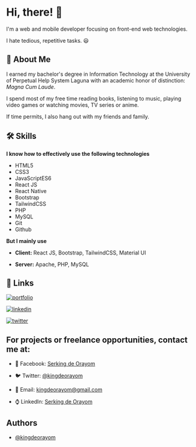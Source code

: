 
# Hi, there! 👋

I'm a web and mobile developer focusing on front-end web technologies.

I hate tedious, repetitive tasks. :smiley:


## 🚀 About Me

I earned my bachelor's degree in Information Technology at the University of Perpetual Help System Laguna with an academic honor of distinction: *Magna Cum Laude*.

I spend most of my free time reading books, listening to music, playing video games or watching movies, TV series or anime.

If time permits, I also hang out with my friends and family.
## 🛠 Skills

**I know how to effectively use the following technologies**

- HTML5
- CSS3
- JavaScriptES6
- React JS
- React Native
- Bootstrap
- TailwindCSS
- PHP
- MySQL
- Git
- Github

**But I mainly use**

- **Client:** React JS, Bootstrap, TailwindCSS, Material UI

- **Server:** Apache, PHP, MySQL
## 🔗 Links
[![portfolio](https://img.shields.io/badge/my_portfolio-000?style=for-the-badge&logo=ko-fi&logoColor=white)](https://kingdeorayom.tech/)

[![linkedin](https://img.shields.io/badge/linkedin-0A66C2?style=for-the-badge&logo=linkedin&logoColor=white)](https://www.linkedin.com/in/kingdeorayom)

[![twitter](https://img.shields.io/badge/twitter-1DA1F2?style=for-the-badge&logo=twitter&logoColor=white)](https://twitter.com/kingdeorayom)


## For projects or freelance opportunities, contact me at:

* :iphone: Facebook: [Serking de Orayom](https://www.facebook.com/kingdeorayom)

* :bird: Twitter: [@kingdeorayom](https://www.twitter.com/kingdeorayom)

* :email: Email: kingdeorayom@gmail.com

* :watch: LinkedIn: [Serking de Orayom](https://www.linkedin.com/in/kingdeorayom)

## Authors

- [@kingdeorayom](https://www.github.com/kingdeorayom)


